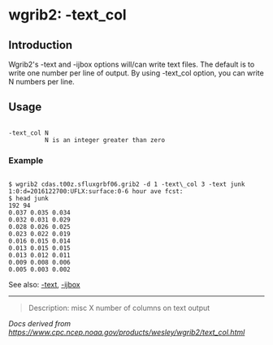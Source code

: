 # wgrib2: -text_col

## Introduction

Wgrib2's -text and -ijbox options
will/can write text files. The default is to write one number per line of output.
By using -text_col option, you can write N numbers per line.

## Usage

```

-text_col N
          N is an integer greater than zero

```

### Example

```

$ wgrib2 cdas.t00z.sfluxgrbf06.grib2 -d 1 -text\_col 3 -text junk
1:0:d=2016122700:UFLX:surface:0-6 hour ave fcst:
$ head junk
192 94
0.037 0.035 0.034
0.032 0.031 0.029
0.028 0.026 0.025
0.023 0.022 0.019
0.016 0.015 0.014
0.013 0.015 0.015
0.013 0.012 0.011
0.009 0.008 0.006
0.005 0.003 0.002

```

See also:
[-text](./text.html),
[-ijbox](./ijbox.html)

---

> Description: misc X number of columns on text output

_Docs derived from <https://www.cpc.ncep.noaa.gov/products/wesley/wgrib2/text_col.html>_
